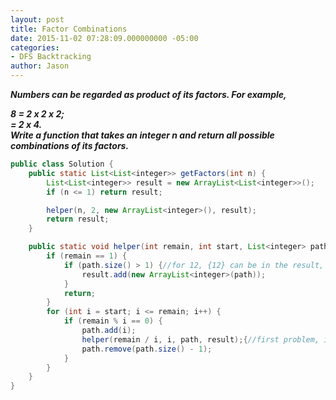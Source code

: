 ```yaml
---
layout: post
title: Factor Combinations
date: 2015-11-02 07:28:09.000000000 -05:00
categories:
- DFS Backtracking
author: Jason
---
```

<p><strong><em>Numbers can be regarded as product of its factors. For example,<br />

8 = 2 x 2 x 2;<br />
  = 2 x 4.<br />
Write a function that takes an integer n and return all possible combinations of its factors.</em></strong></p>
``` java
public class Solution {
    public static List<List<integer>> getFactors(int n) {
        List<List<integer>> result = new ArrayList<List<integer>>();
        if (n <= 1) return result;

        helper(n, 2, new ArrayList<integer>(), result);
        return result;
    }

    public static void helper(int remain, int start, List<integer> path, List<List<integer>> result) {
        if (remain == 1) {
            if (path.size() > 1) {//for 12, {12} can be in the result, we need to remove it
                result.add(new ArrayList<integer>(path));
            }
            return;
        }
        for (int i = start; i <= remain; i++) {
            if (remain % i == 0) {
                path.add(i);
                helper(remain / i, i, path, result);{//first problem, i can be equal to n, for 37 we use path.size() > 1 to get the empty result, second problem, we use start to avoid duplicate results, like for 10, the result can be [2, 5] and [5, 2]
                path.remove(path.size() - 1);
            }
        }
    }
}
```
